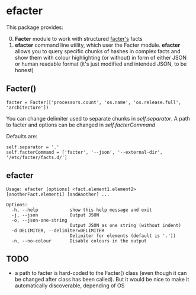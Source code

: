 efacter
=============

This package provides:

0. **Facter** module to work with structured [facter's](https://puppetlabs.com/facter) facts
0. **efacter** command line utility, which user the Facter module. **efacter** allows you to query specific chunks of hashes in complex facts and show them with colour highlighting (or without) in form of either JSON or human readable format (it's just modified and intended JSON, to be honest)

Facter()
-----------

`facter = Facter(['processors.count', 'os.name', 'os.release.full', 'architecture'])`

You can change delimiter used to separate chunks in *self.separator*.
A path to facter and options can be changed in *self.facterCommand*

Defaults are:

```
self.separator = '.'
self.facterCommand = ['facter', '--json', '--external-dir', '/etc/facter/facts.d/']
```

efacter
-----------

```
Usage: efacter [options] <fact.element1.element2> [anotherFact.element1] [andAnother] ...

Options:
  -h, --help            show this help message and exit
  -j, --json            Output JSON
  -o, --json-one-string
                        Output JSON as one string (without indent)
  -d DELIMITER, --delimiter=DELIMITER
                        Delimiter for elements (default is '.'))
  -n, --no-colour       Disable colours in the output
```

TODO
-----------
* a path to facter is hard-coded to the Facter() class (even though it can be changed after class has been called). But it would be nice to make it automatically discoverable, depending of OS
